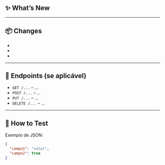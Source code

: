 ## ✨ What’s New

<!-- Descreva resumidamente o que esta branch implementa ou corrige -->

---

## 📦 Changes

- <!-- Lista de mudanças feitas -->
-
-

---

## 📲 Endpoints (se aplicável)

- `GET /...` – ...
- `POST /...` – ...
- `PUT /...` – ...
- `DELETE /...` – ...

---

## 🧪 How to Test

<!-- Instruções para testar a funcionalidade -->

Exemplo de JSON:

```json
{
  "campo1": "valor",
  "campo2": true
}
```
